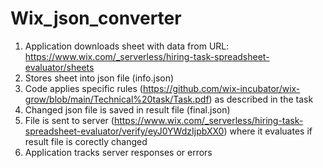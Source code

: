 # Wix_json_converter

1. Application downloads sheet with data from URL: https://www.wix.com/_serverless/hiring-task-spreadsheet-evaluator/sheets
2. Stores sheet into json file (info.json)
3. Code applies specific rules (https://github.com/wix-incubator/wix-grow/blob/main/Technical%20task/Task.pdf) as described in the task
4. Changed json file is saved in result file (final.json)
5. File is sent to server (https://www.wix.com/_serverless/hiring-task-spreadsheet-evaluator/verify/eyJ0YWdzIjpbXX0) where it evaluates if result file is corectly changed
6. Application tracks server responses or errors
